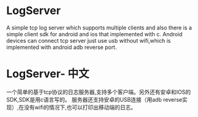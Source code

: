 # LogServer 
A simple tcp log server which supports multiple clients 
and also there is a simple client sdk for android and ios that implemented with c.
Android devices can connect tcp server just use usb without wifi,which is implemented with android adb reverse port.

# LogServer- 中文

一个简单的基于tcp协议的日志服务器,支持多个客户端。另外还有安卓和IOS的SDK,SDK是用c语言写的。
服务器还支持安卓的USB连接（用adb reverse实现）,在没有wifi的情况下,也可以打印出移动端的日志。
